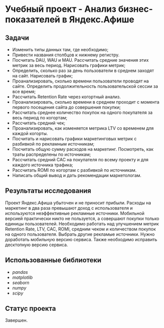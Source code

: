 # Учебный проект - Анализ бизнес-показателей в Яндекс.Афише

## Задачи
- Изменить типы данных там, где необходимо;
- Привести названия столбцов к нижнему регистру.
- Посчитать DAU, WAU и MAU. Рассчитать средние значения этих метрик за весь период. Нарисовать графики метрик;
- Определить, сколько раз за день пользователи в среднем заходят на сайт. Нарисовать график;
- Проанализировать, сколько времени пользователи проводят на сайте. Определить продолжительность пользовательской сессии за все время;
- Рассчитать Retention Rate через когортный анализ.
- Проанализировать, сколько времени в среднем проходит с момента первого посещения сайта до совершения покупки;
- Рассчитать среднее количество покупок на одного покупателя за весь период по когортам;
- Рассчитать средний чек;
- Проанализировать, как изменяется метрика LTV со временем для каждой когорты.
- Посчитать и нарисовать графики маркетинговых метрик с разбивкой по рекламным источникам;
- Посчитать общую сумму расходов на маркетинг. Посмотреть, как траты распределены по источникам;
- Рассчитать средний CAC на покупателя по всему проекту и для каждого источника трафика;
- Рассчитать ROMI по когортам с разбивкой по источникам.
- Написать общий вывод и дать рекомендации маркетологам.


## Результаты исследования
Проект Яндекс.Афиша убыточен и не приносит прибыли. Расходы на маркетинг в два раза превышают доход с использователя и используются неэффективные рекламные источники. Мобильной версией практически никто не пользуется, а совершают покупки только единицы пользователей.
Необходимо работать над улучшением метрик Retention Rate, LTV, CAC, ROMI, средним чеком и количеством покупок на одного пользователя. Выбрать другие рекламые источники. Нужно доработать мобильную версию сервиса. Также необходимо исправить десктопную версию сервиса.

## Использованные библиотеки
- *pandas*
- *matplotlib*
- *seaborn*
- *numpy*
- *scipy*

## Статус проекта
Завершен.
